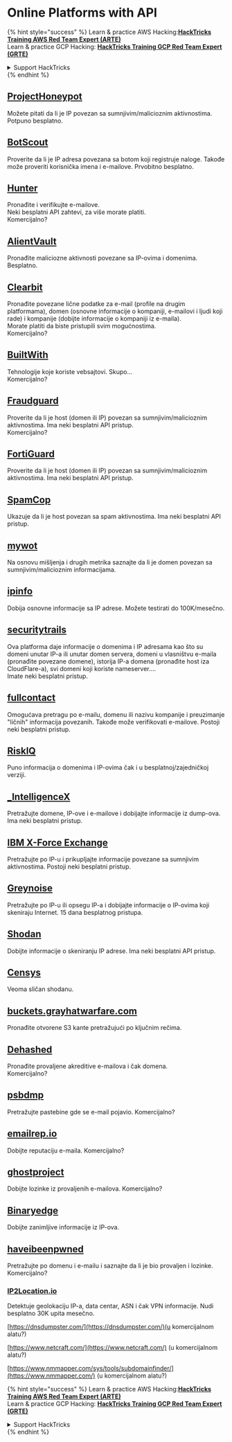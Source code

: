 # Online Platforms with API

{% hint style="success" %}
Learn & practice AWS Hacking:<img src="/.gitbook/assets/arte.png" alt="" data-size="line">[**HackTricks Training AWS Red Team Expert (ARTE)**](https://training.hacktricks.xyz/courses/arte)<img src="/.gitbook/assets/arte.png" alt="" data-size="line">\
Learn & practice GCP Hacking: <img src="/.gitbook/assets/grte.png" alt="" data-size="line">[**HackTricks Training GCP Red Team Expert (GRTE)**<img src="/.gitbook/assets/grte.png" alt="" data-size="line">](https://training.hacktricks.xyz/courses/grte)

<details>

<summary>Support HackTricks</summary>

* Check the [**subscription plans**](https://github.com/sponsors/carlospolop)!
* **Join the** 💬 [**Discord group**](https://discord.gg/hRep4RUj7f) or the [**telegram group**](https://t.me/peass) or **follow** us on **Twitter** 🐦 [**@hacktricks\_live**](https://twitter.com/hacktricks\_live)**.**
* **Share hacking tricks by submitting PRs to the** [**HackTricks**](https://github.com/carlospolop/hacktricks) and [**HackTricks Cloud**](https://github.com/carlospolop/hacktricks-cloud) github repos.

</details>
{% endhint %}

## [ProjectHoneypot](https://www.projecthoneypot.org/)

Možete pitati da li je IP povezan sa sumnjivim/malicioznim aktivnostima. Potpuno besplatno.

## [**BotScout**](http://botscout.com/api.htm)

Proverite da li je IP adresa povezana sa botom koji registruje naloge. Takođe može proveriti korisnička imena i e-mailove. Prvobitno besplatno.

## [Hunter](https://hunter.io/)

Pronađite i verifikujte e-mailove.\
Neki besplatni API zahtevi, za više morate platiti.\
Komercijalno?

## [AlientVault](https://otx.alienvault.com/api)

Pronađite maliciozne aktivnosti povezane sa IP-ovima i domenima. Besplatno.

## [Clearbit](https://dashboard.clearbit.com/)

Pronađite povezane lične podatke za e-mail (profile na drugim platformama), domen (osnovne informacije o kompaniji, e-mailovi i ljudi koji rade) i kompanije (dobijte informacije o kompaniji iz e-maila).\
Morate platiti da biste pristupili svim mogućnostima.\
Komercijalno?

## [BuiltWith](https://builtwith.com/)

Tehnologije koje koriste vebsajtovi. Skupo...\
Komercijalno?

## [Fraudguard](https://fraudguard.io/)

Proverite da li je host (domen ili IP) povezan sa sumnjivim/malicioznim aktivnostima. Ima neki besplatni API pristup.\
Komercijalno?

## [FortiGuard](https://fortiguard.com/)

Proverite da li je host (domen ili IP) povezan sa sumnjivim/malicioznim aktivnostima. Ima neki besplatni API pristup.

## [SpamCop](https://www.spamcop.net/)

Ukazuje da li je host povezan sa spam aktivnostima. Ima neki besplatni API pristup.

## [mywot](https://www.mywot.com/)

Na osnovu mišljenja i drugih metrika saznajte da li je domen povezan sa sumnjivim/malicioznim informacijama.

## [ipinfo](https://ipinfo.io/)

Dobija osnovne informacije sa IP adrese. Možete testirati do 100K/mesečno.

## [securitytrails](https://securitytrails.com/app/account)

Ova platforma daje informacije o domenima i IP adresama kao što su domeni unutar IP-a ili unutar domen servera, domeni u vlasništvu e-maila (pronađite povezane domene), istorija IP-a domena (pronađite host iza CloudFlare-a), svi domeni koji koriste nameserver....\
Imate neki besplatni pristup.

## [fullcontact](https://www.fullcontact.com/)

Omogućava pretragu po e-mailu, domenu ili nazivu kompanije i preuzimanje "ličnih" informacija povezanih. Takođe može verifikovati e-mailove. Postoji neki besplatni pristup.

## [RiskIQ](https://www.spiderfoot.net/documentation/)

Puno informacija o domenima i IP-ovima čak i u besplatnoj/zajedničkoj verziji.

## [\_IntelligenceX](https://intelx.io/)

Pretražujte domene, IP-ove i e-mailove i dobijajte informacije iz dump-ova. Ima neki besplatni pristup.

## [IBM X-Force Exchange](https://exchange.xforce.ibmcloud.com/)

Pretražujte po IP-u i prikupljajte informacije povezane sa sumnjivim aktivnostima. Postoji neki besplatni pristup.

## [Greynoise](https://viz.greynoise.io/)

Pretražujte po IP-u ili opsegu IP-a i dobijajte informacije o IP-ovima koji skeniraju Internet. 15 dana besplatnog pristupa.

## [Shodan](https://www.shodan.io/)

Dobijte informacije o skeniranju IP adrese. Ima neki besplatni API pristup.

## [Censys](https://censys.io/)

Veoma sličan shodanu.

## [buckets.grayhatwarfare.com](https://buckets.grayhatwarfare.com/)

Pronađite otvorene S3 kante pretražujući po ključnim rečima.

## [Dehashed](https://www.dehashed.com/data)

Pronađite provaljene akreditive e-mailova i čak domena.\
Komercijalno?

## [psbdmp](https://psbdmp.ws/)

Pretražujte pastebine gde se e-mail pojavio. Komercijalno?

## [emailrep.io](https://emailrep.io/key)

Dobijte reputaciju e-maila. Komercijalno?

## [ghostproject](https://ghostproject.fr/)

Dobijte lozinke iz provaljenih e-mailova. Komercijalno?

## [Binaryedge](https://www.binaryedge.io/)

Dobijte zanimljive informacije iz IP-ova.

## [haveibeenpwned](https://haveibeenpwned.com/)

Pretražujte po domenu i e-mailu i saznajte da li je bio provaljen i lozinke. Komercijalno?

### [IP2Location.io](https://www.ip2location.io/)

Detektuje geolokaciju IP-a, data centar, ASN i čak VPN informacije. Nudi besplatno 30K upita mesečno.



[https://dnsdumpster.com/](https://dnsdumpster.com/)(u komercijalnom alatu?)

[https://www.netcraft.com/](https://www.netcraft.com/) (u komercijalnom alatu?)

[https://www.nmmapper.com/sys/tools/subdomainfinder/](https://www.nmmapper.com/) (u komercijalnom alatu?)

{% hint style="success" %}
Learn & practice AWS Hacking:<img src="/.gitbook/assets/arte.png" alt="" data-size="line">[**HackTricks Training AWS Red Team Expert (ARTE)**](https://training.hacktricks.xyz/courses/arte)<img src="/.gitbook/assets/arte.png" alt="" data-size="line">\
Learn & practice GCP Hacking: <img src="/.gitbook/assets/grte.png" alt="" data-size="line">[**HackTricks Training GCP Red Team Expert (GRTE)**<img src="/.gitbook/assets/grte.png" alt="" data-size="line">](https://training.hacktricks.xyz/courses/grte)

<details>

<summary>Support HackTricks</summary>

* Check the [**subscription plans**](https://github.com/sponsors/carlospolop)!
* **Join the** 💬 [**Discord group**](https://discord.gg/hRep4RUj7f) or the [**telegram group**](https://t.me/peass) or **follow** us on **Twitter** 🐦 [**@hacktricks\_live**](https://twitter.com/hacktricks\_live)**.**
* **Share hacking tricks by submitting PRs to the** [**HackTricks**](https://github.com/carlospolop/hacktricks) and [**HackTricks Cloud**](https://github.com/carlospolop/hacktricks-cloud) github repos.

</details>
{% endhint %}
